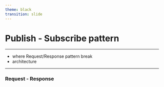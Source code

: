 ```yaml
---
theme: black
transition: slide
---
```


# Publish - Subscribe pattern

---

- where Request/Response pattern break
- architecture

---

### Request - Response